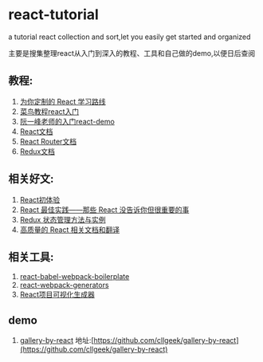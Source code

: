 # react-tutorial
a tutorial react collection and sort,let you easily get started and organized

主要是搜集整理react从入门到深入的教程、工具和自己做的demo,以便日后查阅

## 教程:
1. [为你定制的 React 学习路线](http://geek.csdn.net/news/detail/88222)
2. [菜鸟教程react入门](http://www.runoob.com/react/react-tutorial.html)
3. [阮一峰老师的入门react-demo](https://github.com/cllgeek/react-demos)
4. [React文档](http://reactjs.cn/react/docs/getting-started.html)
5. [React Router文档](http://react-guide.github.io/react-router-cn/)
6. [Redux文档](http://cn.redux.js.org/index.html)

## 相关好文:
1. [React初体验](http://hustlzp.com/post/2016/03/react-first-blood)
2. [React 最佳实践——那些 React 没告诉你但很重要的事](http://www.v2ex.com/t/274697)
3. [Redux 状态管理方法与实例](https://segmentfault.com/a/1190000005933397)
4. [高质量的 React 相关文档和翻译](https://github.com/react-guide)

## 相关工具:
1. [react-babel-webpack-boilerplate](https://github.com/ruanyf/react-babel-webpack-boilerplate)
2. [react-webpack-generators](https://github.com/react-webpack-generators/generator-react-webpack)
3. [React项目可视化生成器](http://www.overreact.io/)

## demo
1. [gallery-by-react](https://cllgeek.github.io/gallery-by-react) 地址:[https://github.com/cllgeek/gallery-by-react](https://github.com/cllgeek/gallery-by-react)
